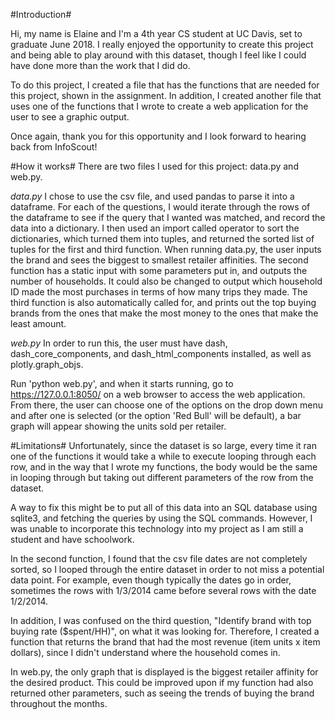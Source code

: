 #Introduction#

Hi, my name is Elaine and I'm a 4th year CS student at UC Davis, set to graduate June 2018. I really enjoyed the opportunity to create this project and being able to play around with this dataset, though I feel like I could have done more than the work that I did do.

To do this project, I created a file that has the functions that are needed for this project, shown in the assignment. In addition, I created another file that uses one of the functions that I wrote to create a web application for the user to see a graphic output.

Once again, thank you for this opportunity and I look forward to hearing back from InfoScout!

#How it works#
There are two files I used for this project: data.py and web.py.

*data.py*
I chose to use the csv file, and used pandas to parse it into a dataframe.
For each of the questions, I would iterate through the rows of the dataframe to see if the query that I wanted was matched, and record the data into a dictionary. I then used an import called operator to sort the dictionaries, which turned them into tuples, and returned the sorted list of tuples for the first and third function.
When running data.py, the user inputs the brand and sees the biggest to smallest retailer affinities.
The second function has a static input with some parameters put in, and outputs the number of households. It could also be changed to output which household ID made the most purchases in terms of how many trips they made.
The third function is also automatically called for, and prints out the top buying brands from the ones that make the most money to the ones that make the least amount.

*web.py*
In order to run this, the user must have dash, dash_core_components, and dash_html_components installed, as well as plotly.graph_objs.

Run 'python web.py', and when it starts running, go to https://127.0.0.1:8050/ on a web browser to access the web application.
From there, the user can choose one of the options on the drop down menu and after one is selected (or the option 'Red Bull' will be default), a bar graph will appear showing the units sold per retailer.

#Limitations#
Unfortunately, since the dataset is so large, every time it ran one of the functions it would take a while to execute looping through each row, and in the way that I wrote my functions, the body would be the same in looping through but taking out different parameters of the row from the dataset.

A way to fix this might be to put all of this data into an SQL database using sqlite3, and fetching the queries by using the SQL commands. However, I was unable to incorporate this technology into my project as I am still a student and have schoolwork.

In the second function, I found that the csv file dates are not completely sorted, so I looped through the entire dataset in order to not miss a potential data point. For example, even though typically the dates go in order, sometimes the rows with 1/3/2014 came before several rows with the date 1/2/2014.

In addition, I was confused on the third question, "Identify brand with top buying rate ($spent/HH)", on what it was looking for. Therefore, I created a function that returns the brand that had the most revenue (item units x item dollars), since I didn't understand where the household comes in.

In web.py, the only graph that is displayed is the biggest retailer affinity for the desired product. This could be improved upon if my function had also returned other parameters, such as seeing the trends of buying the brand throughout the months.
